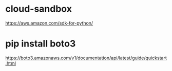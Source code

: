 # cloud-sandbox

https://aws.amazon.com/sdk-for-python/

# pip install boto3

https://boto3.amazonaws.com/v1/documentation/api/latest/guide/quickstart.html



